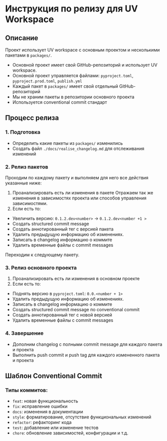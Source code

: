# Инструкция по релизу для UV Workspace

## Описание
Проект использует UV workspace с основным проектом и несколькими пакетами в `packages/`.
- Основной проект имеет свой GitHub-репозиторий и использует UV workspace.
- Основной проект управляется файлами: `pyproject.toml`, `pyproject.prod.toml`, `publish.yml`
- Каждый пакет в `packages/` имеет свой отдельный GitHub-репозиторий
- Мы не храним пакеты в репозитории основного проекта
- Используется conventional commit стандарт

## Процесс релиза

### 1. Подготовка
- Определить какие пакеты из `packages/` изменились
- Создать файл `./docs/realise_changelog.md` для отслеживания изменений

### 2. Релиз пакетов

Проходим по каждому пакету и выполняем для него все действия указанные ниже:
1. Проанализировать есть ли изменения в пакете
Отражаем так же изменения в зависимостях проекта или способов управления зависимостями.
2. Если есть то:
- Увеличить версию: `0.1.2.dev<number>` -> `0.1.2.dev<number +1 >`
- Создать structured commit message
- Создать аннотированный тег с версией пакета
- Удалить предыдущую информацию об изменениях.
- Записать в changelog информацию о коммите
- Удалить временные файлы с commit messages

Переходим к следующему пакету.

### 3. Релиз основного проекта
1. Проанализировать есть ли изменения в основном проекте
2. Если есть то:
- Поднять версию в `pyproject.toml`: `0.0.<number + 1>`
- Удалить предыдущую информацию об изменениях.
- Записать в changelog информацию о коммите
- Создать structured commit message по conventional commit
- Создать аннотированный тег с новой версией
- Удалить временные файлы с commit messages

### 4. Завершение
- Дополним changelog с полными commit message для каждого пакета и проекта
- Выполнить push commit и push tag для каждого измененного пакета и проекта

## Шаблон Conventional Commit 

### Типы коммитов:
- `feat`: новая функциональность
- `fix`: исправление ошибки
- `docs`: изменения в документации
- `style`: форматирование, отсутствие функциональных изменений
- `refactor`: рефакторинг кода
- `test`: добавление или изменение тестов
- `chore`: обновление зависимостей, конфигурации и т.д.